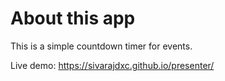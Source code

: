 # About this app

This is a simple countdown timer for events.

Live demo: https://sivarajdxc.github.io/presenter/
